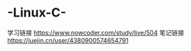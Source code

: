 # -Linux-C-
学习链接 https://www.nowcoder.com/study/live/504
笔记链接 https://juejin.cn/user/4380900574654791
